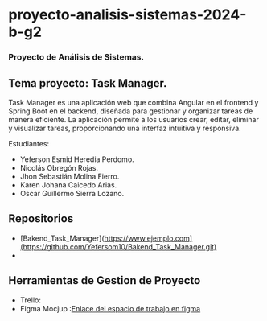 # proyecto-analisis-sistemas-2024-b-g2

### Proyecto de Análisis de Sistemas.

## Tema proyecto: Task Manager.

Task Manager es una aplicación web que combina Angular en el frontend y Spring Boot en el backend, diseñada para gestionar y organizar tareas de manera eficiente. La aplicación permite a los usuarios crear, editar, eliminar y visualizar tareas, proporcionando una interfaz intuitiva y responsiva.

Estudiantes: 
- Yeferson Esmid Heredia Perdomo.
- Nicolás Obregón Rojas.
- Jhon Sebastián Molina Fierro.
- Karen Johana Caicedo Arias.
- Oscar Guillermo Sierra Lozano.
## Repositorios
- [Bakend_Task_Manager](https://www.ejemplo.com](https://github.com/Yefersom10/Bakend_Task_Manager.git)
- 
## Herramientas de Gestion de Proyecto 
- Trello:
- Figma Mocjup :[Enlace del espacio de trabajo en figma](https://www.figma.com/design/zEOMCveRZePjWazYS53n4M/Untitled?node-id=5-207&t=vExpa35cnH2MFkQo-1)
